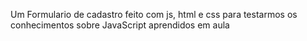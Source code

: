 Um Formulario de cadastro feito com js, html e css para testarmos os conhecimentos sobre JavaScript aprendidos em aula
